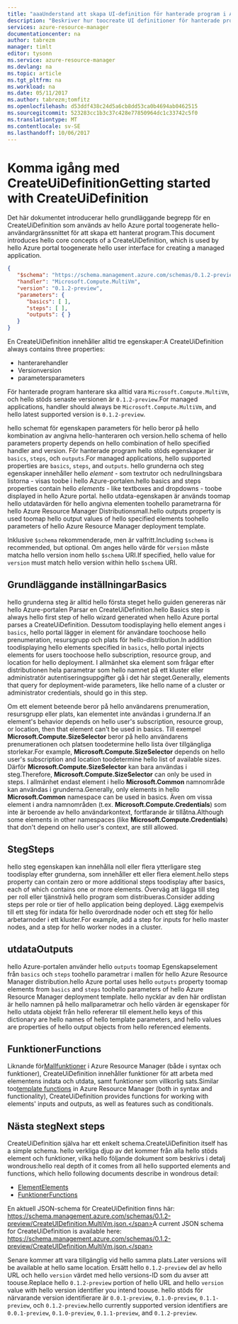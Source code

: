 ```yaml
---
title: "aaaUnderstand att skapa UI-definition för hanterade program i Azure | Microsoft Docs"
description: "Beskriver hur toocreate UI definitioner för hanterade program i Azure"
services: azure-resource-manager
documentationcenter: na
author: tabrezm
manager: timlt
editor: tysonn
ms.service: azure-resource-manager
ms.devlang: na
ms.topic: article
ms.tgt_pltfrm: na
ms.workload: na
ms.date: 05/11/2017
ms.author: tabrezm;tomfitz
ms.openlocfilehash: d53ddf438c24d5a6cb8dd53ca0b4694ab0462515
ms.sourcegitcommit: 523283cc1b3c37c428e77850964dc1c33742c5f0
ms.translationtype: MT
ms.contentlocale: sv-SE
ms.lasthandoff: 10/06/2017
---
```

# <a name="getting-started-with-createuidefinition"></a><span data-ttu-id="e4522-103">Komma igång med CreateUiDefinition</span><span class="sxs-lookup"><span data-stu-id="e4522-103">Getting started with CreateUiDefinition</span></span>
<span data-ttu-id="e4522-104">Det här dokumentet introducerar hello grundläggande begrepp för en CreateUiDefinition som används av hello Azure portal toogenerate hello-användargränssnittet för att skapa ett hanterat program.</span><span class="sxs-lookup"><span data-stu-id="e4522-104">This document introduces hello core concepts of a CreateUiDefinition, which is used by hello Azure portal toogenerate hello user interface for creating a managed application.</span></span>

```json
{
   "$schema": "https://schema.management.azure.com/schemas/0.1.2-preview/CreateUIDefinition.MultiVm.json",
   "handler": "Microsoft.Compute.MultiVm",
   "version": "0.1.2-preview",
   "parameters": {
      "basics": [ ],
      "steps": [ ],
      "outputs": { }
   }
}
```

<span data-ttu-id="e4522-105">En CreateUiDefinition innehåller alltid tre egenskaper:</span><span class="sxs-lookup"><span data-stu-id="e4522-105">A CreateUiDefinition always contains three properties:</span></span> 

* <span data-ttu-id="e4522-106">hanterare</span><span class="sxs-lookup"><span data-stu-id="e4522-106">handler</span></span>
* <span data-ttu-id="e4522-107">Version</span><span class="sxs-lookup"><span data-stu-id="e4522-107">version</span></span>
* <span data-ttu-id="e4522-108">parameters</span><span class="sxs-lookup"><span data-stu-id="e4522-108">parameters</span></span>

<span data-ttu-id="e4522-109">För hanterade program hanterare ska alltid vara `Microsoft.Compute.MultiVm`, och hello stöds senaste versionen är `0.1.2-preview`.</span><span class="sxs-lookup"><span data-stu-id="e4522-109">For managed applications, handler should always be `Microsoft.Compute.MultiVm`, and hello latest supported version is `0.1.2-preview`.</span></span>

<span data-ttu-id="e4522-110">hello schemat för egenskapen parameters för hello beror på hello kombination av angivna hello-hanteraren och version.</span><span class="sxs-lookup"><span data-stu-id="e4522-110">hello schema of hello parameters property depends on hello combination of hello specified handler and version.</span></span> <span data-ttu-id="e4522-111">För hanterade program hello stöds egenskaper är `basics`, `steps`, och `outputs`.</span><span class="sxs-lookup"><span data-stu-id="e4522-111">For managed applications, hello supported properties are `basics`, `steps`, and `outputs`.</span></span> <span data-ttu-id="e4522-112">hello grunderna och steg egenskaper innehåller hello _element_ - som textrutor och nedrullningsbara listorna - visas toobe i hello Azure-portalen.</span><span class="sxs-lookup"><span data-stu-id="e4522-112">hello basics and steps properties contain hello _elements_ - like textboxes and dropdowns - toobe displayed in hello Azure portal.</span></span> <span data-ttu-id="e4522-113">hello utdata-egenskapen är används toomap hello utdatavärden för hello angivna elementen toohello parametrarna för hello Azure Resource Manager Distributionsmall.</span><span class="sxs-lookup"><span data-stu-id="e4522-113">hello outputs property is used toomap hello output values of hello specified elements toohello parameters of hello Azure Resource Manager deployment template.</span></span>

<span data-ttu-id="e4522-114">Inklusive `$schema` rekommenderade, men är valfritt.</span><span class="sxs-lookup"><span data-stu-id="e4522-114">Including `$schema` is recommended, but optional.</span></span> <span data-ttu-id="e4522-115">Om anges hello värde för `version` måste matcha hello version inom hello `$schema` URI.</span><span class="sxs-lookup"><span data-stu-id="e4522-115">If specified, hello value for `version` must match hello version within hello `$schema` URI.</span></span>

## <a name="basics"></a><span data-ttu-id="e4522-116">Grundläggande inställningar</span><span class="sxs-lookup"><span data-stu-id="e4522-116">Basics</span></span>
<span data-ttu-id="e4522-117">hello grunderna steg är alltid hello första steget hello guiden genereras när hello Azure-portalen Parsar en CreateUiDefinition.</span><span class="sxs-lookup"><span data-stu-id="e4522-117">hello Basics step is always hello first step of hello wizard generated when hello Azure portal parses a CreateUiDefinition.</span></span> <span data-ttu-id="e4522-118">Dessutom toodisplaying hello element anges i `basics`, hello portal lägger in element för användare toochoose hello prenumeration, resursgrupp och plats för hello-distribution.</span><span class="sxs-lookup"><span data-stu-id="e4522-118">In addition toodisplaying hello elements specified in `basics`, hello portal injects elements for users toochoose hello subscription, resource group, and location for hello deployment.</span></span> <span data-ttu-id="e4522-119">I allmänhet ska element som frågar efter distributionen hela parametrar som hello namnet på ett kluster eller administratör autentiseringsuppgifter gå i det här steget.</span><span class="sxs-lookup"><span data-stu-id="e4522-119">Generally, elements that query for deployment-wide parameters, like hello name of a cluster or administrator credentials, should go in this step.</span></span>

<span data-ttu-id="e4522-120">Om ett element beteende beror på hello användarens prenumeration, resursgrupp eller plats, kan elementet inte användas i grunderna.</span><span class="sxs-lookup"><span data-stu-id="e4522-120">If an element's behavior depends on hello user's subscription, resource group, or location, then that element can't be used in basics.</span></span> <span data-ttu-id="e4522-121">Till exempel **Microsoft.Compute.SizeSelector** beror på hello användarens prenumerationen och platsen toodetermine hello lista över tillgängliga storlekar.</span><span class="sxs-lookup"><span data-stu-id="e4522-121">For example, **Microsoft.Compute.SizeSelector** depends on hello user's subscription and location toodetermine hello list of available sizes.</span></span> <span data-ttu-id="e4522-122">Därför **Microsoft.Compute.SizeSelector** kan bara användas i steg.</span><span class="sxs-lookup"><span data-stu-id="e4522-122">Therefore, **Microsoft.Compute.SizeSelector** can only be used in steps.</span></span> <span data-ttu-id="e4522-123">I allmänhet endast element i hello **Microsoft.Common** namnområde kan användas i grunderna.</span><span class="sxs-lookup"><span data-stu-id="e4522-123">Generally, only elements in hello **Microsoft.Common** namespace can be used in basics.</span></span> <span data-ttu-id="e4522-124">Även om vissa element i andra namnområden (t.ex. **Microsoft.Compute.Credentials**) som inte är beroende av hello användarkontext, fortfarande är tillåtna.</span><span class="sxs-lookup"><span data-stu-id="e4522-124">Although some elements in other namespaces (like **Microsoft.Compute.Credentials**) that don't depend on hello user's context, are still allowed.</span></span>

## <a name="steps"></a><span data-ttu-id="e4522-125">Steg</span><span class="sxs-lookup"><span data-stu-id="e4522-125">Steps</span></span>
<span data-ttu-id="e4522-126">hello steg egenskapen kan innehålla noll eller flera ytterligare steg toodisplay efter grunderna, som innehåller ett eller flera element.</span><span class="sxs-lookup"><span data-stu-id="e4522-126">hello steps property can contain zero or more additional steps toodisplay after basics, each of which contains one or more elements.</span></span> <span data-ttu-id="e4522-127">Överväg att lägga till steg per roll eller tjänstnivå hello program som distribueras.</span><span class="sxs-lookup"><span data-stu-id="e4522-127">Consider adding steps per role or tier of hello application being deployed.</span></span> <span data-ttu-id="e4522-128">Lägg exempelvis till ett steg för indata för hello överordnade noder och ett steg för hello arbetarnoder i ett kluster.</span><span class="sxs-lookup"><span data-stu-id="e4522-128">For example, add a step for inputs for hello master nodes, and a step for hello worker nodes in a cluster.</span></span>

## <a name="outputs"></a><span data-ttu-id="e4522-129">utdata</span><span class="sxs-lookup"><span data-stu-id="e4522-129">Outputs</span></span>
<span data-ttu-id="e4522-130">hello Azure-portalen använder hello `outputs` toomap Egenskapselement från `basics` och `steps` toohello parametrar i mallen för hello Azure Resource Manager distribution.</span><span class="sxs-lookup"><span data-stu-id="e4522-130">hello Azure portal uses hello `outputs` property toomap elements from `basics` and `steps` toohello parameters of hello Azure Resource Manager deployment template.</span></span> <span data-ttu-id="e4522-131">hello nycklar av den här ordlistan är hello namnen på hello mallparametrar och hello värden är egenskaper för hello utdata objekt från hello refererar till element.</span><span class="sxs-lookup"><span data-stu-id="e4522-131">hello keys of this dictionary are hello names of hello template parameters, and hello values are properties of hello output objects from hello referenced elements.</span></span>

## <a name="functions"></a><span data-ttu-id="e4522-132">Funktioner</span><span class="sxs-lookup"><span data-stu-id="e4522-132">Functions</span></span>
<span data-ttu-id="e4522-133">Liknande för[Mallfunktioner](resource-group-template-functions.md) i Azure Resource Manager (både i syntax och funktioner), CreateUiDefinition innehåller funktioner för att arbeta med elementens indata och utdata, samt funktioner som villkorlig sats.</span><span class="sxs-lookup"><span data-stu-id="e4522-133">Similar too[template functions](resource-group-template-functions.md) in Azure Resource Manager (both in syntax and functionality), CreateUiDefinition provides functions for working with elements' inputs and outputs, as well as features such as conditionals.</span></span>

## <a name="next-steps"></a><span data-ttu-id="e4522-134">Nästa steg</span><span class="sxs-lookup"><span data-stu-id="e4522-134">Next steps</span></span>
<span data-ttu-id="e4522-135">CreateUiDefinition själva har ett enkelt schema.</span><span class="sxs-lookup"><span data-stu-id="e4522-135">CreateUiDefinition itself has a simple schema.</span></span> <span data-ttu-id="e4522-136">hello verkliga djup av det kommer från alla hello stöds element och funktioner, vilka hello följande dokument som beskrivs i detalj wondrous:</span><span class="sxs-lookup"><span data-stu-id="e4522-136">hello real depth of it comes from all hello supported elements and functions, which hello following documents describe in wondrous detail:</span></span>

- [<span data-ttu-id="e4522-137">Element</span><span class="sxs-lookup"><span data-stu-id="e4522-137">Elements</span></span>](managed-application-createuidefinition-elements.md)
- [<span data-ttu-id="e4522-138">Funktioner</span><span class="sxs-lookup"><span data-stu-id="e4522-138">Functions</span></span>](managed-application-createuidefinition-functions.md)

<span data-ttu-id="e4522-139">En aktuell JSON-schema för CreateUiDefinition finns här: https://schema.management.azure.com/schemas/0.1.2-preview/CreateUIDefinition.MultiVm.json.</span><span class="sxs-lookup"><span data-stu-id="e4522-139">A current JSON schema for CreateUiDefinition is available here: https://schema.management.azure.com/schemas/0.1.2-preview/CreateUIDefinition.MultiVm.json.</span></span> 

<span data-ttu-id="e4522-140">Senare kommer att vara tillgänglig vid hello samma plats.</span><span class="sxs-lookup"><span data-stu-id="e4522-140">Later versions will be available at hello same location.</span></span> <span data-ttu-id="e4522-141">Ersätt hello `0.1.2-preview` del av hello URL och hello `version` värdet med hello versions-ID som du avser att toouse.</span><span class="sxs-lookup"><span data-stu-id="e4522-141">Replace hello `0.1.2-preview` portion of hello URL and hello `version` value with hello version identifier you intend toouse.</span></span> <span data-ttu-id="e4522-142">hello stöds för närvarande version identifierare är `0.0.1-preview`, `0.1.0-preview`, `0.1.1-preview`, och `0.1.2-preview`.</span><span class="sxs-lookup"><span data-stu-id="e4522-142">hello currently supported version identifiers are `0.0.1-preview`, `0.1.0-preview`, `0.1.1-preview`, and `0.1.2-preview`.</span></span>
